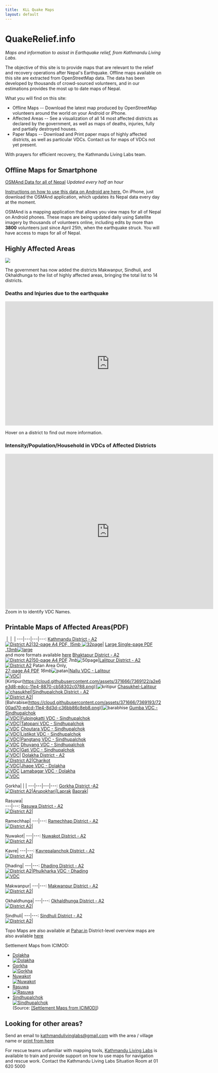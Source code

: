 ```yaml
---
title:  KLL Quake Maps 
layout: default
---
```

# QuakeRelief.info
*Maps and information to asisst in Earthquake relief, from Kathmandu Living Labs.*

The objective of this site is to provide maps that are relevant to the relief and recovery operations after Nepal's Earthquake. Offline maps available on this site are extracted from OpenStreetMap data. The data has been developed by thousands of crowd-sourced volunteers, and in our estimations provides the most up to date maps of Nepal.

What you will find on this site:

 * Offline Maps -- Download the latest map produced by OpenStreetMap volunteers around the world on your Android or iPhone.
 * Affected Areas -- See a visualization of all 14 most affected districts as declared by the government, as well as maps of deaths, injuries, fully and partially destroyed houses.
 * Paper Maps -- Download and Print paper maps of highly affected districts, as well as particular VDCs. Contact us for maps of VDCs not yet present.

With prayers for efficient recovery, the Kathmandu Living Labs team.


## <a id="offline-maps">Offline Maps for Smartphone</a>

[OSMAnd Data for all of Nepal](http://52.10.79.204/Nepal-latest.zip) *Updated every half an hour*

[Instructions on how to use this data on Android are here.](https://docs.google.com/document/d/1eQnUxurakreVotXz4wbt194Tn6fJjoSSMME66rokTwc/pub) On iPhone, just download the OSMAnd application, which updates its Nepal data every day at the moment.

OSMAnd is a mapping application that allows you view maps for all of Nepal on Android phones. These maps are being updated daily using Satellite imagery by thousands of volunteers online, including edits by more than **3800** volunteers just since April 25th, when the earthquake struck. You will have access to maps for all of Nepal.


## <a id="affected-areas">Highly Affected Areas</a>
![](https://s3-ap-southeast-1.amazonaws.com/quake-relief-info/MostAffectedDistricts.png)

The government has now added the districts Makwanpur, Sindhuli, and Okhaldhunga to the list of highly affected areas, bringing the total list to 14 districts.

### <a id="deaths-injuries">Deaths and Injuries due to the earthquake</a>

<iframe class="height-400" frameborder="0" width="670" height="400" scrolling="no" src="http://kathmandulivinglabs.github.io/nepal-casualty-map/iframe.html"></iframe>

Hover on a district to find out more information.

### <a id="intensity-population-household">Intensity/Population/Household in VDCs of Affected Districts</a>

<iframe frameborder="0" width="670" height="500" scrolling="no" src="http://meghastha.github.io/affected-districts/index.html"></iframe>
Zoom in to identify VDC Names.


## <a id="printed-maps">Printable Maps of Affected Areas(PDF)</a>
 &nbsp;|&nbsp; | &nbsp;|
 ---|---|---|---:
[Kathmandu District - A2<br/>![District A2](http://45.55.246.231/quake-maps/img/thumbs/Kathmandu.png)](http://45.55.246.231/quake-maps/img/Kathmandu.png)|[32-page A4 PDF, *15mb* ![32page](https://s3-ap-southeast-1.amazonaws.com/quake-relief-info/VDC_Maps/thumbs/thumbnails/kathmandu_32pages.png)](http://www.maposmatic.org/results//163494_2015-04-26_13-58_KathmanduBagmatiCentralDevelopmentRegionNepal.pdf)| [Large Single-page PDF ,*13mb*![large](https://s3-ap-southeast-1.amazonaws.com/quake-relief-info/VDC_Maps/thumbs/thumbnails/Kathmandu_largesinglepagepdf.png)](http://www.maposmatic.org/results//163571_2015-04-26_22-22_KathmanduBagmatiCentralDevelopmentRegionNepal.pdf) <br/>and more formats available [here](http://www.maposmatic.org/maps/163571)
[Bhaktapur District - A2<br/>![District A2](http://45.55.246.231/quake-maps/img/thumbs/Bhaktapur.png)](http://45.55.246.231/quake-maps/img/Bhaktapur.png)|[50-page A4 PDF](http://www.maposmatic.org/results//163497_2015-04-26_14-05_BhaktapurBagmatiCentralDevelopmentRegionNepal.pdf) *7mb*![50page](https://s3-ap-southeast-1.amazonaws.com/quake-relief-info/VDC_Maps/thumbs/thumbnails/bhaktapur32.png)|[Lalitpur District - A2<br/>![District A2](http://45.55.246.231/quake-maps/img/thumbs/Lalitpur.png)](http://45.55.246.231/quake-maps/img/Lalitpur.png)
Patan Area Only,<br/> [27-page A4 PDF](http://www.maposmatic.org/results//163662_2015-04-27_10-25_Lalitpur.pdf) *16mb*![patan](https://s3-ap-southeast-1.amazonaws.com/quake-relief-info/VDC_Maps/thumbs/thumbnails/LalitpurPatanonly.png)|<a href="https://s3-ap-southeast-1.amazonaws.com/quake-relief-info/VDC_Maps/Lalitpur_Nallu.png" download>Nallu VDC - Lalitpur<br/> ![VDC](https://s3-ap-southeast-1.amazonaws.com/quake-relief-info/VDC_Maps/thumbs/thumbnails/Lalitpur_Nallu.png)</a>|[Kirtipur(https://cloud.githubusercontent.com/assets/371666/7369122/a2e6e3d8-edcc-11e4-8870-cb58302c0788.png)]![kritipur](https://s3-ap-southeast-1.amazonaws.com/quake-relief-info/VDC_Maps/thumbs/thumbnails/Lalitpur_kritipur.png)
[Chasukhel-Lalitpur <br/>![chasukhel](https://s3-ap-southeast-1.amazonaws.com/quake-relief-info/VDC_Maps/thumbs/thumbnails/Lalitpur_Chausekhel.png)](https://cloud.githubusercontent.com/assets/4587826/7360010/d42f39f4-ed13-11e4-8ccf-06b6df824b6e.png)|[Sindhupalchok District - A2<br/>![District A2](http://45.55.246.231/quake-maps/img/thumbs/Sindhupalchok.png)](http://45.55.246.231/quake-maps/img/Sindhupalchok.png)|[Bahrabise(https://cloud.githubusercontent.com/assets/371666/7369193/7200ad70-edcd-11e4-8d3d-c36bb86c8eb8.png)]![barabhise](https://s3-ap-southeast-1.amazonaws.com/quake-relief-info/VDC_Maps/thumbs/thumbnails/Sindhupalchowk_Barabishe.png)
[Gumba VDC - Sindhupalchok<br/>![VDC](https://s3-ap-southeast-1.amazonaws.com/quake-relief-info/VDC_Maps/thumbs/thumbnails/Sindhupalchowk_Gumba.png)](https://s3-ap-southeast-1.amazonaws.com/quake-relief-info/VDC_Maps/Sindhupalchok_Gumba.png)|[Fulpingkatti VDC - Sindhupalchok<br/>![VDC](https://s3-ap-southeast-1.amazonaws.com/quake-relief-info/VDC_Maps/thumbs/thumbnails/Sindhupalchok_Fulpingkatti.png)](https://s3-ap-southeast-1.amazonaws.com/quake-relief-info/VDC_Maps/Sindhupalchok_Fulpingkatti.png)|[Tatopani VDC - Sindhupalchok<br/>![VDC](https://s3-ap-southeast-1.amazonaws.com/quake-relief-info/VDC_Maps/thumbs/thumbnails/Sindhupalchok_Tatopani.png)](https://s3-ap-southeast-1.amazonaws.com/quake-relief-inframeo/VDC_Maps/Sindhupalchok_Tatopani.png)
[Choutara VDC - Sindhupalchok<br/>![VDC](https://s3-ap-southeast-1.amazonaws.com/quake-relief-info/VDC_Maps/thumbs/thumbnails/Sindhupalchok_Choutara.png)](https://s3-ap-southeast-1.amazonaws.com/quake-relief-info/VDC_Maps/Sindhupalchok_Choutara.png)|[Listikot VDC - Sindhupalchok<br/>![VDC](https://s3-ap-southeast-1.amazonaws.com/quake-relief-info/VDC_Maps/thumbs/thumbnails/Sindhupalchowk_Listikot.png)](https://s3-ap-southeast-1.amazonaws.com/quake-relief-info/VDC_Maps/Sindhupalchok_Listikot.png)|[Pangtang VDC - Sindhupalchok<br/>![VDC](https://s3-ap-southeast-1.amazonaws.com/quake-relief-info/VDC_Maps/thumbs/thumbnails/Sindhupalchowk_Pangtang.png)](https://s3-ap-southeast-1.amazonaws.com/quake-relief-info/VDC_Maps/Sindhupalchok_Pangtang.png)
[Dhuyang VDC - Sindhupalchok<br/>![VDC](https://s3-ap-southeast-1.amazonaws.com/quake-relief-info/VDC_Maps/thumbs/thumbnails/Sindhupalchok_Dhuyang.png)](https://s3-ap-southeast-1.amazonaws.com/quake-relief-info/VDC_Maps/Sindhupalchok_Listikot.png)|[Gati VDC - Sindhupalchok<br/>![VDC](https://s3-ap-southeast-1.amazonaws.com/quake-relief-info/VDC_Maps/thumbs/thumbnails/Sindhupalchowk_Gati.png)](https://s3-ap-southeast-1.amazonaws.com/quake-relief-info/VDC_Maps/Sindhupalchok_Listikot.png)|
[Dolakha District - A2<br/>![District A2](http://45.55.246.231/quake-maps/img/thumbs/Dolakha.png)](http://45.55.246.231/quake-maps/img/Dolakha.png)|[Charikot <br/>![VDC](https://s3-ap-southeast-1.amazonaws.com/quake-relief-info/VDC_Maps/Dolakha_charikot.png)](https://cloud.githubusercontent.com/assets/371666/7369184/369a7798-edcd-11e4-9d94-998dcd305b3d.png)|[Jhape VDC - Dolakha<br/>![VDC](https://s3-ap-southeast-1.amazonaws.com/quake-relief-info/VDC_Maps/thumbs/thumbnails/Dolakha_Japhe.png)](https://s3-ap-southeast-1.amazonaws.com/quake-relief-info/VDC_Maps/Dolakha_Japhe.png)
[Lamabagar VDC - Dolakha<br/>![VDC](https://s3-ap-southeast-1.amazonaws.com/quake-relief-info/VDC_Maps/thumbs/Dolakha_Lamabagar.png)](https://s3-ap-southeast-1.amazonaws.com/quake-relief-info/VDC_Maps/Dolakha_Lamabagar.png)

Gorkha| | |
---|---|---|---:
[Gorkha District -A2<br/>![District A2](http://45.55.246.231/quake-maps/img/thumbs/Gorkha.png)](http://45.55.246.231/quake-maps/img/Gorkha.png)|[Arupokhari](http://www.maposmatic.org/results//164512_2015-05-02_10-02_ArupokhariGorkha.png)|[Laprak](https://cloud.githubusercontent.com/assets/371666/7369104/779291a0-edcc-11e4-9f18-8331f8d68594.png)
[Baprak](https://cloud.githubusercontent.com/assets/371666/7369111/8e87067a-edcc-11e4-97ec-61b0d5313867.png)| 

Rasuwa|  
---|---:
[Rasuwa District - A2<br/>![District A2](http://45.55.246.231/quake-maps/img/thumbs/Rasuwa.png)](http://45.55.246.231/quake-maps/img/Rasuwa.png)|
 
Ramechhap| 
---|---:
[Ramechhap District - A2<br/>![District A2](http://45.55.246.231/quake-maps/img/thumbs/Ramechhap.png)](http://45.55.246.231/quake-maps/img/Ramecchap.png)| 
 
Nuwakot| 
---|---:
[Nuwakot District - A2<br/>![District A2](http://45.55.246.231/quake-maps/img/thumbs/Nuwakot.png)](http://45.55.246.231/quake-maps/img/Nuwakot.png)| 

Kavre| 
---|---:
[Kavrepalanchok District - A2<br/>![District A2](http://45.55.246.231/quake-maps/img/thumbs/Kabhrepalanchok.png)](http://45.55.246.231/quake-maps/img/Kabhrepalanchok.png)| 
 
Dhading| 
---|---:
[Dhading District - A2<br/>![District A2](http://45.55.246.231/quake-maps/img/thumbs/Dhading.png)](http://45.55.246.231/quake-maps/img/Dhading.png)|[Phulkharka VDC - Dhading<br/>![VDC](https://s3-ap-southeast-1.amazonaws.com/quake-relief-info/VDC_Maps/thumbs/Dhading_Phulkharka.png)](https://s3-ap-southeast-1.amazonaws.com/quake-relief-info/VDC_Maps/Dhading_Phulkharka.png)

Makwanpur| 
---|---:
[Makwanpur District - A2<br/>![District A2](http://45.55.246.231/quake-maps/img/thumbs/Makwanpur.png)](http://45.55.246.231/quake-maps/img/Makwanpur.png)|
 

Okhaldhunga| 
---|---:
[Okhaldhunga District - A2<br/>![District A2](http://45.55.246.231/quake-maps/img/thumbs/Okhaldhunga.png)](http://45.55.246.231/quake-maps/img/Okhaldhunga.png)| 

Sindhuli| 
---|---:
[Sindhuli District - A2<br/>![District A2](http://45.55.246.231/quake-maps/img/thumbs/Sindhuli.png)](http://45.55.246.231/quake-maps/img/Sindhuli.png)| 

Topo Maps are also available at [Pahar.in](http://pahar.in/nepal-topo-maps/)
District-level overview maps are also available [here](https://drive.google.com/file/d/0BxrnzVKy1m8GNDY5Rk1oSDVpbVk/view)

Settlement Maps from ICIMOD:<br/>

* [Dolakha<br/>![Dolakha](https://s3-ap-southeast-1.amazonaws.com/quake-relief-info/icimod_settlement_maps_thumbs/dolakha_settlement.jpg)](http://www.icimod.org/gorkha_earthquake_maps/settlement/dolakha_settlement.jpg)
* [Gorkha<br/>![Gorkha](https://s3-ap-southeast-1.amazonaws.com/quake-relief-info/icimod_settlement_maps_thumbs/gorkha_settlement.jpg)](http://www.icimod.org/gorkha_earthquake_maps/settlement/gorkha_settlement.jpg)
* [Nuwakot<br/>![Nuwakot](https://s3-ap-southeast-1.amazonaws.com/quake-relief-info/icimod_settlement_maps_thumbs/nuwakot_settlement.jpg)](http://www.icimod.org/gorkha_earthquake_maps/settlement/nuwakot_settlement.jpg)
* [Rasuwa<br/>![Rasuwa](https://s3-ap-southeast-1.amazonaws.com/quake-relief-info/icimod_settlement_maps_thumbs/rasuwa_settlement.jpg)](http://www.icimod.org/gorkha_earthquake_maps/settlement/rasuwa_settlement.jpg)
* [Sindhupalchok<br/>![Sindhupalchok](https://s3-ap-southeast-1.amazonaws.com/quake-relief-info/icimod_settlement_maps_thumbs/sindhupalchok_settlement.jpg)](http://www.icimod.org/gorkha_earthquake_maps/settlement/sindhupalchok_settlement.jpg)
<br/>(Source: [[Settlement Maps from ICIMOD]](http://www.icimod.org/?q=17913))

## Looking for other areas?
Send an email to kathmandulivinglabs@gmail.com with the area / village name or [print from here](http://geohacker.in/nepal/)


For rescue teams unfamiliar with mapping tools, [Kathmandu Living Labs](http://kathmandulivinglabs.org) is available to train and provide support on how to use maps for navigation and rescue work. Contact the Kathmandu Living Labs Situation Room at 01 620 5000


